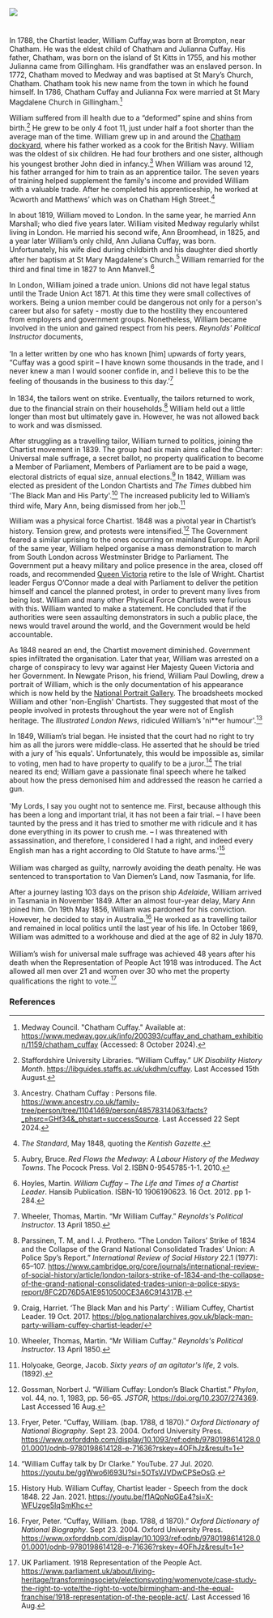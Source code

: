 <a href="https://www.kent-maps.online"><img src="https://kent-map.github.io/mdpress/juncture/ve-button.png"></a>
<param ve-config title="William Cuffay" author="Liam Cohen" layout="vtl" 
banner="https://upload.wikimedia.org/wikipedia/commons/1/14/Joseph_Farington_%281747-1821%29_-_Chatham_Dockyard_-_BHC1782_-_Royal_Museums_Greenwich.jpg">

<param ve-map center="Q729006" zoom="12">

<!-- Historical map layers -->
<param ve-map-layer active allmaps allmaps-id="9a62ace9300b7b2e" title="Kent Ordnance Survey 1822">

#

In 1788, the Chartist leader, William Cuffay,was born at Brompton, near Chatham.  He was the eldest child of Chatham and Julianna Cuffay.  His father, Chatham, was born on the island of St Kitts in 1755, and his mother Julianna came from Gillingham. His grandfather was an enslaved person. In 1772, Chatham moved to Medway and was baptised at St Mary’s Church, Chatham. Chatham took his new name from the town in which he found himself. In 1786, Chatham Cuffay and Julianna Fox were married at St Mary Magdalene Church in Gillingham.[^ref2] 
<param ve-image url="https://upload.wikimedia.org/wikipedia/commons/3/3c/St_Mary_Magdalene_Church%2C_Gillingham_-_geograph.org.uk_-_4970633.jpg" label="St Mary Magdalene Church, Gillingham" attribution="Marathon, via Wikimedia Commons" license="CC BY-SA 2.0"> 

William suffered from ill health due to a “deformed” spine and shins from birth.[^ref3] He grew to be only 4 foot 11, just under half a foot shorter than the average man of the time. William grew up in and around the [Chatham dockyard](/19c/19c-chatham-dockyard), where his father worked as a cook for the British Navy. William was the oldest of six children. He had four brothers and one sister, although his youngest brother John died in infancy.[^ref4]  When William was around 12, his father arranged for him to train as an apprentice tailor. The seven years of training helped supplement the family's income and provided William with a valuable trade. After he completed his apprenticeship, he worked at ‘Acworth and Matthews’ which was on Chatham High Street.[^ref5]  

In about 1819, William moved to London. In the same year, he married Ann Marshall; who died five years later. William visited Medway regularly whilst living in London. He married his second wife, Ann Broomhead, in 1825, and a year later William’s only child, Ann Juliana Cuffay, was born. Unfortunately, his wife died during childbirth and his daughter died shortly after her baptism at St Mary Magdalene's Church.[^ref6] William remarried for the third and final time in 1827 to Ann Manvell.[^ref7]

In London, William  joined a trade union. Unions did not have legal status until the Trade Union Act 1871. At this time they were  small collectives of workers. Being a union member could be dangerous not only for a person's career but also for safety - mostly due to the hostility they encountered from employers and government groups.  Nonetheless, William became involved in the union and gained respect from his peers. _Reynolds' Political Instructor_ documents,
<br><br>
‘In a letter written by one who has known [him] upwards of forty years, “Cuffay was a good spirit – I have known some thousands in the trade, and I never knew a man I would sooner confide in, and I believe this to be the feeling of thousands in the business to this day.’[^ref8] 
<br><br>
In 1834, the tailors went on strike. Eventually, the tailors returned to work, due to the financial strain on their households.[^ref9] William held out a little longer than most but ultimately gave in. However, he was not allowed back to work and was dismissed.  
<param ve-image url="https://upload.wikimedia.org/wikipedia/commons/0/08/Wac%C5%82aw_Koniuszko_-_Tailor_-_MNK_II-a-1113_-_National_Museum_Krak%C3%B3w.jpg" label="Tailor" attribution="Wacław Koniuszko, Public domain, via Wikimedia Commons, National Museum Krakow">

After struggling as a travelling tailor, William turned to politics, joining the Chartist movement in 1839.  The group had six main aims called the Charter: Universal male suffrage, a secret ballot, no property qualification to become a Member of Parliament, Members of Parliament are to be paid a wage, electoral districts of equal size, annual elections.[^ref10] In 1842, William was elected as president of the London Chartists and _The Times_ dubbed him 'The Black Man and His Party'.[^ref11] The increased publicity led to William’s third wife, Mary Ann, being dismissed from her job.[^ref12] 
<param ve-image url="https://upload.wikimedia.org/wikipedia/commons/6/62/ChartistRiot.jpg" label="Alfred Pearse, 1855–1933, Public domain, via Wikimedia Commons">

William was a physical force Chartist. 1848 was a pivotal year in Chartist’s history. Tension grew, and protests were intensified.[^ref13] The Government feared a similar uprising to the ones occurring on mainland Europe. In April of the same year, William helped organise a mass demonstration to march from South London across Westminster Bridge to Parliament. The Government put a heavy military and police presence in the area, closed off roads, and recommended [Queen Victoria](/19c/19c-victoria-biography) retire to the Isle of Wright.  Chartist leader Fergus O’Connor made a deal with Parliament to deliver the petition himself and cancel the planned protest, in order to prevent many lives from being lost. William and many other Physical Force Chartists were furious with this. William wanted to make a statement. He concluded that if the authorities were seen assaulting demonstrators in such a public place, the news would travel around the world, and the Government would be held accountable. 
<param ve-image url="https://upload.wikimedia.org/wikipedia/commons/f/f2/Chartist_Demonstration_Kennington_Common_Flyer_1848.jpg" label="Chartist Demonstration Kennington Common Flyer 1848" attribution="People's History Museum, Public domain, via Wikimedia Commons">

As 1848 neared an end, the Chartist movement diminished. Government spies infiltrated the organisation. Later that year, William was arrested on a charge of conspiracy to levy war against Her Majesty Queen Victoria and her Government. In Newgate Prison, his friend, William Paul Dowling, drew a portrait of William, which is the only documentation of his appearance which is now held by the [National Portrait Gallery](https://www.npg.org.uk/collections/search/person/mp62208/william-cuffay). The broadsheets mocked William and other 'non-English' Chartists. They suggested that most of the people involved in protests throughout the year were not of English heritage. The _Illustrated London News_, ridiculed William’s 'ni**er humour'.[^ref14]  
<param ve-image url="https://upload.wikimedia.org/wikipedia/commons/f/f7/William_Edward_Kilburn_-_View_of_the_Great_Chartist_Meeting_on_Kennington_Common_-_Google_Art_Project.jpg" label="View of the Great Chartist Meeting on Kennington Common" attribution="William Edward Kilburn. Google Art Project"> 

In 1849, William’s trial began. He  insisted that the court had no right to try him as all the jurors were middle-class. He asserted that he should be tried with a jury of 'his equals'. Unfortunately, this would be impossible as, similar to voting, men had to have property to qualify to be a juror.[^ref15] The trial neared its end; William gave a passionate final speech where he talked about how the press demonised him and addressed the reason he carried a gun.
<br><br>
'My Lords, I say you ought not to sentence me. First, because although this has been a long and important trial, it has not been a fair trial. – I have been taunted by the press and it has tried to smother me with ridicule and it has done everything in its power to crush me. – I was threatened with assassination, and therefore, I considered I had a right, and indeed every English man has a right according to Old Statute to have arms.'[^ref16]
<br><br>
William was charged as guilty, narrowly avoiding the death penalty. He was sentenced to transportation to Van Diemen’s Land, now Tasmania, for life. 
<param ve-image url="https://upload.wikimedia.org/wikipedia/commons/1/15/Washing-room_%28Warrior%2C_Woolwich%29_ILN_1846-0221-0005.jpg" label="Washing room, Warrior, Woolwich, The Convict System, 1846" attribution="ILN staff,The Illustrated London News, Public domain, via Wikimedia Commons">

After a journey lasting 103 days on the prison ship _Adelaide_, William arrived in Tasmania in November 1849. After an almost four-year delay, Mary Ann joined him. On 19th May 1856, William was pardoned for his conviction. However, he decided to stay in Australia.[^ref17] He worked as a travelling tailor and remained in local politics until the last year of his life. In October 1869, William was admitted to a workhouse and died at the age of 82 in July 1870.
<br><br>
William’s wish for universal male suffrage was achieved 48 years after his death when the Representation of People Act 1918 was introduced. The Act allowed all men over 21 and women over 30 who met the property qualifications the right to vote.[^ref18]  
<param ve-image url="https://upload.wikimedia.org/wikipedia/commons/f/f1/Representation_of_the_People_Act_1918.jpg" label="Representation of the People Act 1918" attribution="Uncredited., OGL 3 National Archives, via Wikimedia Commons">

 
### References

[^ref1]: Fryer, Peter. “Cuffay, William. (bap. 1788, d 1870).” _Oxford Dictionary of National Biography_. Sept 23. 2004. Oxford University Press. https://www.oxforddnb.com/display/10.1093/ref:odnb/9780198614128.001.0001/odnb-9780198614128-e-71636?rskey=4OFhJz&result=1   	
[^ref2]: Medway Council. "Chatham Cuffay." Available at: https://www.medway.gov.uk/info/200393/cuffay_and_chatham_exhibition/1159/chatham_cuffay (Accessed: 8 October 2024).
[^ref3]: Staffordshire University Libraries. “William Cuffay.” _UK Disability History Month_. https://libguides.staffs.ac.uk/ukdhm/cuffay. Last Accessed 15th August.
[^ref4]: Ancestry. Chatham Cuffay : Persons file. https://www.ancestry.co.uk/family-tree/person/tree/11041469/person/48578314063/facts?_phsrc=GHf34&_phstart=successSource. Last Accessed 22 Sept 2024.
[^ref5]: _The Standard_, May 1848, quoting the _Kentish Gazette_.
[^ref6]: Aubry, Bruce. _Red Flows the Medway: A Labour History of the Medway Towns_. The Pocock Press. Vol 2. ISBN 0-9545785-1-1. 2010.   
[^ref7]: Hoyles, Martin. _William Cuffay – The Life and Times of a Chartist Leader_. Hansib Publication.  ISBN-10 1906190623. 16 Oct. 2012. pp 1-284.  
[^ref8]: Wheeler, Thomas, Martin. “Mr William Cuffay.” _Reynolds's Political Instructor_. 13 April 1850. 
[^ref9]: Parssinen, T. M, and I. J. Prothero. “The London Tailors’ Strike of 1834 and the Collapse of the Grand National Consolidated Trades’ Union: A Police Spy’s Report.” _International Review of Social History_ 22.1 (1977): 65–107. https://www.cambridge.org/core/journals/international-review-of-social-history/article/london-tailors-strike-of-1834-and-the-collapse-of-the-grand-national-consolidated-trades-union-a-police-spys-report/8FC2D76D5A1E9510500CE3A6C914317B. 
[^ref10]: Craig, Harriet. ‘The Black Man and his Party’ : William Cuffey, Chartist Leader. 19 Oct. 2017. https://blog.nationalarchives.gov.uk/black-man-party-william-cuffey-chartist-leader/  
[^ref11]: Wheeler, Thomas, Martin. “Mr William Cuffay.” _Reynolds's Political Instructor_. 13 April 1850. 
[^ref12]: Holyoake, George, Jacob. _Sixty years of an agitator's life_, 2 vols. (1892). 
[^ref13]: Gossman, Norbert J. “William Cuffay: London’s Black Chartist.” _Phylon_, vol. 44, no. 1, 1983, pp. 56–65. _JSTOR_, https://doi.org/10.2307/274369. Last Accessed 16 Aug.
[^ref14]: Fryer, Peter. “Cuffay, William. (bap. 1788, d 1870).” _Oxford Dictionary of National Biography_. Sept 23. 2004. Oxford University Press. https://www.oxforddnb.com/display/10.1093/ref:odnb/9780198614128.001.0001/odnb-9780198614128-e-71636?rskey=4OFhJz&result=1  
[^ref15]: “William Cuffay talk by Dr Clarke.” YouTube. 27 Jul. 2020. https://youtu.be/ggWwo6I693U?si=5OTsVJVDwCPSeOsG.
[^ref16]: History Hub. William Cuffay, Chartist leader - Speech from the dock 1848. 22 Jan. 2021. https://youtu.be/f1AQpNqGEa4?si=X-WFUzge5IqSmKhc   
[^ref17]: Fryer, Peter. “Cuffay, William. (bap. 1788, d 1870).” _Oxford Dictionary of National Biography_. Sept 23. 2004. Oxford University Press. https://www.oxforddnb.com/display/10.1093/ref:odnb/9780198614128.001.0001/odnb-9780198614128-e-71636?rskey=4OFhJz&result=1   	
[^ref18]: UK Parliament. 1918 Representation of the People Act. https://www.parliament.uk/about/living-heritage/transformingsociety/electionsvoting/womenvote/case-study-the-right-to-vote/the-right-to-vote/birmingham-and-the-equal-franchise/1918-representation-of-the-people-act/. Last Accessed 16 Aug.    

  
